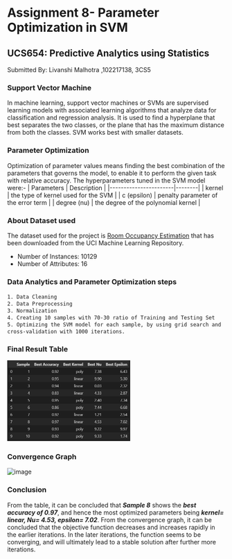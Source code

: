 # Assignment 8- Parameter Optimization in SVM
## UCS654: Predictive Analytics using Statistics

Submitted By: Livanshi Malhotra ,102217138, 3CS5

### Support Vector Machine
In machine learning, support vector machines or SVMs are supervised learning models with associated learning algorithms that analyze data for classification and regression analysis. It is used to find a hyperplane that best separates the two classes, or the plane that has the maximum distance from both the classes. SVM works best with smaller datasets.

### Parameter Optimization
Optimization of parameter values means finding the best combination of the parameters that governs the model, to enable it to perform the given task with relative accuracy.
The hyperparameters tuned in the SVM model were:- 
| Parameters | Description  |
|-----------------------|--------|
| kernel | the type of kernel used for the SVM    |
| c (epsilon) | penalty parameter of the error term  |
| degree (nu) | the degree of the polynomial kernel     |


### About Dataset used
The dataset used for the project is [Room Occupancy Estimation](https://archive.ics.uci.edu/ml/datasets/Room+Occupancy+Estimation#) that has been downloaded from the UCI Machine Learning Repository. 
- Number of Instances: 10129
- Number of Attributes: 16

### Data Analytics and Parameter Optimization steps 
    1. Data Cleaning
    2. Data Preprocessing
    3. Normalization
    4. Creating 10 samples with 70-30 ratio of Training and Testing Set
    5. Optimizing the SVM model for each sample, by using grid search and cross-validation with 1000 iterations.


### Final Result Table

<img width="284" alt="result" src="https://github.com/rohanthakur336/Parameter-Optimization-of-SVM/blob/main/result.png">

### Convergence Graph
<img width="616" alt="image" src="https://github.com/YashPurii/Parameter-Optimization-SVM/assets/109721627/bc9ad478-514c-47f9-bb3b-638aa57b3c09">


### Conclusion
From the table, it can be concluded that ***Sample 8*** shows the ***best accuracy of 0.97***, and hence the most optimized parameters being ***kernel= linear, Nu= 4.53, epsilon= 7.02***. 
From the convergence graph, it can be concluded that the objective function decreases and increases rapidly in the earlier iterations. In the later iterations, the function seems to be converging, and will ultimately lead to a stable solution after further more iterations.
